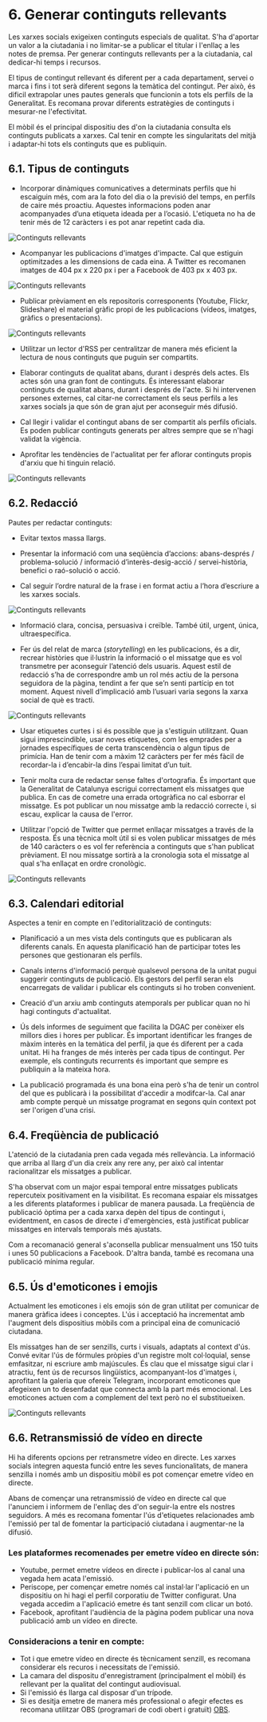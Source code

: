 # 6. Generar continguts rellevants

Les xarxes socials exigeixen continguts especials de qualitat. S'ha d'aportar un valor a la ciutadania i no limitar-se a publicar el titular i l'enllaç a les notes de premsa. Per generar continguts rellevants per a la ciutadania, cal dedicar-hi temps i recursos.

El tipus de contingut rellevant és diferent per a cada departament, servei o marca i fins i tot serà diferent segons la temàtica del contingut. Per això, és dificil extrapolar unes pautes generals que funcionin a tots els perfils de la Generalitat. Es recomana provar diferents estratègies de continguts i mesurar-ne l'efectivitat.

El mòbil és el principal dispositiu des d'on la ciutadania consulta els continguts publicats a xarxes. Cal tenir en compte les singularitats del mitjà i adaptar-hi tots els continguts que es publiquin.

## 6.1. Tipus de continguts

- Incorporar dinàmiques comunicatives a determinats perfils que hi escaiguin més, com ara la foto del dia o la previsió del temps, en perfils de caire més proactiu. Aquestes informacions poden anar acompanyades d’una etiqueta ideada per a l’ocasió. L'etiqueta no ha de tenir més de 12 caràcters i es pot anar repetint cada dia.

![ Continguts rellevants](/assets/img/6_cnt_1.png)

- Acompanyar les publicacions d'imatges d'impacte. Cal que estiguin optimitzades a les dimensions de cada eina. A Twitter es recomanen imatges de 404 px x 220 px i per a Facebook de 403 px x 403 px.

![ Continguts rellevants](/assets/img/6_cnt_2.png)

- Publicar prèviament en els repositoris corresponents (Youtube, Flickr, Slideshare) el material gràfic propi de les publicacions (vídeos, imatges, gràfics o presentacions).

![ Continguts rellevants](/assets/img/6_cnt_3.png)

- Utilitzar un lector d'RSS per centralitzar de manera més eficient la lectura de nous continguts que puguin ser compartits.

- Elaborar continguts de qualitat abans, durant i després dels actes. Els actes són una gran font de continguts. És interessant elaborar continguts de qualitat abans, durant i després de l'acte. Si hi intervenen persones externes, cal citar-ne correctament els seus perfils a les xarxes socials ja que són de gran ajut per aconseguir més difusió.

- Cal llegir i validar el contingut abans de ser compartit als perfils oficials. Es poden publicar continguts generats per altres sempre que se n'hagi validat la vigència.

- Aprofitar les tendències de l'actualitat per fer aflorar continguts propis d'arxiu que hi tinguin relació.

![ Continguts rellevants](/assets/img/6_cnt_7.png)

## 6.2. Redacció

Pautes per redactar continguts:

- Evitar textos massa llargs.

- Presentar la informació com una seqüència d’accions: abans-després / problema-solució / informació d’interès-desig-acció / servei-història, benefici o raó-solució o acció.

- Cal seguir l’ordre natural de la frase i en format actiu a l’hora d’escriure a les xarxes socials.

![ Continguts rellevants](/assets/img/6_cnt_4.png)

- Informació clara, concisa, persuasiva i creïble. També útil, urgent, única, ultraespecífica.

- Fer ús del relat de marca (*storytelling*) en les publicacions, és a dir, recrear històries que il·lustrin la informació o el missatge que es vol transmetre per aconseguir l’atenció dels usuaris. Aquest estil de redacció s’ha de correspondre amb un rol més actiu de la persona seguidora de la pàgina, tendint a fer que se’n senti partícip en tot moment. Aquest nivell d’implicació amb l’usuari varia segons la xarxa social de què es tracti.

![ Continguts rellevants](/assets/img/6_cnt_8.png)

- Usar etiquetes curtes i si és possible que ja s'estiguin utilitzant. Quan sigui imprescindible, usar noves etiquetes, com les emprades per a jornades específiques de certa transcendència o algun tipus de primícia. Han de tenir com a màxim 12 caràcters per fer més fàcil de recordar-la i d’encabir-la dins l’espai limitat d’un tuit.

- Tenir molta cura de redactar sense faltes d'ortografia. És important que la Generalitat de Catalunya escrigui correctament els missatges que publica. En cas de cometre una errada ortogràfica no cal esborrar el missatge. Es pot publicar un nou missatge amb la redacció correcte i, si escau, explicar la causa de l'error.

- Utilitzar l'opció de Twitter que permet enllaçar missatges a través de la resposta. És una tècnica molt útil si es volen publicar missatges de més de 140 caràcters o es vol fer referència a continguts que s'han publicat prèviament. El nou missatge sortirà a la cronologia sota el missatge al qual s'ha enllaçat en ordre cronològic.

![ Continguts rellevants](/assets/img/6_cnt_9.png)

## 6.3. Calendari editorial

Aspectes a tenir en compte en l'editorialització de continguts:

- Planificació a un mes vista dels continguts que es publicaran als diferents canals. En aquesta planificació han de participar totes les persones que gestionaran els perfils.

- Canals interns d'informació perquè qualsevol persona de la unitat pugui suggerir continguts de publicació. Els gestors del perfil seran els encarregats de validar i publicar els continguts si ho troben convenient.

- Creació d'un arxiu amb continguts atemporals per publicar quan no hi hagi continguts d'actualitat.

- Ús dels informes de seguiment que facilita la DGAC per conèixer els millors dies i hores per publicar. És important identificar les franges de màxim interès en la temàtica del perfil, ja que és diferent per a cada unitat. Hi ha franges de més interès per cada tipus de contingut. Per exemple, els continguts recurrents és important que sempre es publiquin a la mateixa hora.

- La publicació programada és una bona eina però s'ha de tenir un control del que es publicarà i la possibilitat d'accedir a modifcar-la. Cal anar amb compte perquè un missatge programat en segons quin context pot ser l'origen d'una crisi.

## 6.4. Freqüència de publicació

L'atenció de la ciutadania pren cada vegada més rellevància. La informació que arriba al llarg d'un dia creix any rere any, per això cal intentar racionalitzar els missatges a publicar.

S'ha observat com un major espai temporal entre missatges publicats repercuteix positivament en la visibilitat. Es recomana espaiar els missatges a les diferents plataformes i publicar de manera pausada. La freqüència de publicació òptima per a cada xarxa depèn del tipus de contingut i, evidentment, en casos de directe i d'emergències, està justificat publicar missatges en intervals temporals més ajustats.

Com a recomanació general s'aconsella publicar mensualment uns 150 tuits i unes 50 publicacions a Facebook. D'altra banda, també es recomana una publicació mínima regular.

## 6.5. Ús d'emoticones i emojis

Actualment les emoticones i els emojis són de gran utilitat per comunicar de manera gràfica idees i conceptes. L'ús i acceptació ha incrementat amb l'augment dels dispositius mòbils com a principal eina de comunicació ciutadana. 

Els missatges han de ser senzills, curts i visuals, adaptats al context d'ús. Convé evitar l'ús de fórmules pròpies d'un registre molt col·loquial, sense emfasitzar, ni escriure amb majúscules. És clau que el missatge sigui clar i atractiu, fent ús de recursos lingüístics, acompanyant-los d'imatges i, aprofitant la galeria que ofereix Telegram, incorporant emoticones que afegeixen un to desenfadat que connecta amb la part més emocional. Les emoticones actuen com a complement del text però no el substitueixen.  

![ Continguts rellevants](/assets/img/6_cnt_10.png)

## 6.6.  Retransmissió de vídeo en directe

Hi ha diferents opcions per retransmetre vídeo en directe. Les xarxes socials integren aquesta funció entre les seves funcionalitats, de manera senzilla i només amb un dispositiu mòbil es pot començar emetre vídeo en directe.  

Abans de començar una retransmissió de vídeo en directe cal que l'anunciem i informem de l'enllaç des d'on seguir-la entre els nostres seguidors. A més es recomana fomentar l'ús d'etiquetes relacionades amb l'emissió per tal de fomentar la participació ciutadana i augmentar-ne la difusió.  

### Les plataformes recomenades per emetre vídeo en directe són:

- Youtube, permet emetre vídeos en directe i publicar-los al canal una vegada hem acata l'emissió.  
- Periscope, per començar emetre només cal instal·lar l'aplicació en un dispositiu on hi hagi el perfil corporatiu de Twitter configurat. Una vegada accedim a l'aplicació emetre és tant senzill com clicar un botó.  
- Facebook, aprofitant l'audiència de la pàgina podem publicar una nova publicació amb un vídeo en directe.  

### Consideracions a tenir en compte: 

- Tot i que emetre vídeo en directe és tècnicament senzill, es recomana considerar els recuros i necessitats de l'emissió.  
- La camara del dispositu d'enregistrament (principalment el mòbil) és rellevant per la qualitat del contingut audiovisual.  
- Si l'emissió és llarga cal disposar d'un trípode.  
- Si es desitja emetre de manera més professional o afegir efectes es recomana utilitzar OBS (programari de codi obert i gratuït) [OBS](https://obsproject.com).  

